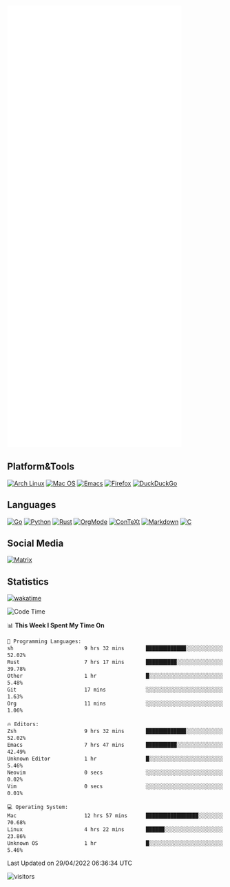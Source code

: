 ![Metrics](https://github.com/SteamedFish/SteamedFish/blob/master/github-metrics.svg)

## Platform&Tools

[![Arch Linux](https://img.shields.io/badge/ArchLinux-1793D1?logo=arch-linux&logoColor=fff&style=flat-square)](https://archlinux.org/)
[![Mac OS](https://img.shields.io/badge/MacOS-000000?style=flat-square&logo=macos&logoColor=F0F0F0)](https://www.apple.com/macos/)
[![Emacs](https://img.shields.io/badge/Emacs-%237F5AB6.svg?&style=flat-square&logo=gnu-emacs&logoColor=white)](https://www.gnu.org/software/emacs/)
[![Firefox](https://img.shields.io/badge/Firefox-FF7139?style=flat-square&logo=Firefox-Browser&logoColor=white)](https://firefox.com/)
[![DuckDuckGo](https://img.shields.io/badge/DuckDuckGo-DE5833?style=flat-square&logo=DuckDuckGo&logoColor=white)](https://duckduckgo.com/)

## Languages

[![Go](https://img.shields.io/badge/Golang-%2300ADD8.svg?style=flat-square&logo=go&logoColor=white)](https://golang.org/)
[![Python](https://img.shields.io/badge/Python-3670A0?style=flat-square&logo=python&logoColor=ffdd54)](https://www.python.org/)
[![Rust](https://img.shields.io/badge/Rust-%23000000.svg?style=flat-square&logo=rust&logoColor=white)](https://www.rust-lang.org/)
[![OrgMode](https://img.shields.io/badge/OrgMode-%23000000.svg?style=flat-square&logo=org&logoColor=white)](https://orgmode.org/)
[![ConTeXt](https://img.shields.io/badge/ConTeXt-%23008080.svg?style=flat-square&logo=latex&logoColor=white)](https://contextgarden.net/)
[![Markdown](https://img.shields.io/badge/MarkDown-%23000000.svg?style=flat-square&logo=markdown&logoColor=white)](https://daringfireball.net/projects/markdown/)
[![C](https://img.shields.io/badge/C-%2300599C.svg?style=flat-square&logo=c&logoColor=white)](https://www.iso.org/standard/74528.html)

## Social Media

[![Matrix](https://img.shields.io/badge/SteamedFish-2CA5E0?style=social&logo=matrix&logoColor=black)](https://matrix.to/#/@i:steamedfish.org)

## Statistics
[![wakatime](https://wakatime.com/badge/user/168280d6-fcf2-4b4f-ad3a-dc4612f35b38.svg)](https://wakatime.com/@168280d6-fcf2-4b4f-ad3a-dc4612f35b38)

<!--START_SECTION:waka-->
![Code Time](http://img.shields.io/badge/Code%20Time-1%2C784%20hrs%2020%20mins-blue)

📊 **This Week I Spent My Time On** 

```text
💬 Programming Languages: 
sh                       9 hrs 32 mins       █████████████░░░░░░░░░░░░   52.02% 
Rust                     7 hrs 17 mins       ██████████░░░░░░░░░░░░░░░   39.78% 
Other                    1 hr                █░░░░░░░░░░░░░░░░░░░░░░░░   5.48% 
Git                      17 mins             ░░░░░░░░░░░░░░░░░░░░░░░░░   1.63% 
Org                      11 mins             ░░░░░░░░░░░░░░░░░░░░░░░░░   1.06%

🔥 Editors: 
Zsh                      9 hrs 32 mins       █████████████░░░░░░░░░░░░   52.02% 
Emacs                    7 hrs 47 mins       ██████████░░░░░░░░░░░░░░░   42.49% 
Unknown Editor           1 hr                █░░░░░░░░░░░░░░░░░░░░░░░░   5.46% 
Neovim                   0 secs              ░░░░░░░░░░░░░░░░░░░░░░░░░   0.02% 
Vim                      0 secs              ░░░░░░░░░░░░░░░░░░░░░░░░░   0.01%

💻 Operating System: 
Mac                      12 hrs 57 mins      █████████████████░░░░░░░░   70.68% 
Linux                    4 hrs 22 mins       ██████░░░░░░░░░░░░░░░░░░░   23.86% 
Unknown OS               1 hr                █░░░░░░░░░░░░░░░░░░░░░░░░   5.46%

```


 Last Updated on 29/04/2022 06:36:34 UTC
<!--END_SECTION:waka-->

![visitors](https://visitor-badge.laobi.icu/badge?page_id=SteamedFish.SteamedFish)
